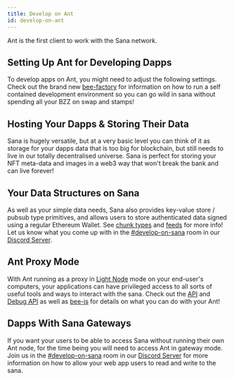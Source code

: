 ```yaml
---
title: Develop on Ant
id: develop-on-ant
---
```


Ant is the first client to work with the Sana network. 

## Setting Up Ant for Developing Dapps

To develop apps on Ant, you might need to adjust the following settings. Check out the brand new [bee-factory](https://github.com/ethersphere/bee-factory) for information on how to run a self contained development environment so you can go wild in sana without spending all your BZZ on swap and stamps!

## Hosting Your Dapps & Storing Their Data

Sana is hugely versatile, but at a very basic level you can think of
it as storage for your dapps data that is too big for blockchain, but
still needs to live in our totally decentralised universe. Sana is
perfect for storing your NFT meta-data and images in a web3 way that
won't break the bank and can live forever!

## Your Data Structures on Sana

As well as your simple data needs, Sana also provides key-value store
/ pubsub type primitives, and allows users to store authenticated data
signed using a regular Ethereum Wallet. See
[chunk types](/docs/dapps-on-sana/chunk-types) and
[feeds](/docs/dapps-on-sana/feeds) for more info! Let us know what
you come up with in the
[#develop-on-sana](https://discord.gg/c72mpR7Erf) room in our
[Discord Server](https://discord.gg/c72mpR7Erf).

## Ant Proxy Mode

With Ant running as a proxy in
[Light Node](/docs/access-the-sana/light-nodes) mode on your end-user's
computers, your applications can have privileged access to all sorts
of useful tools and ways to interact with the sana. Check out the
[API](/docs/api-reference/api-reference) and
[Debug API](/docs/api-reference/api-reference) as well as
[bee-js](/docs/dapps-on-sana/bee-js) for details on what you can do
with your Ant!

## Dapps With Sana Gateways

If you want your users to be able to access Sana without running
their own Ant node, for the time being you will need to access Ant in
gateway mode. Join us in the
[#develop-on-sana](https://discord.gg/c72mpR7Erf) room in our
[Discord Server](https://discord.gg/c72mpR7Erf) for more information
on how to allow your web app users to read and write to the sana.

